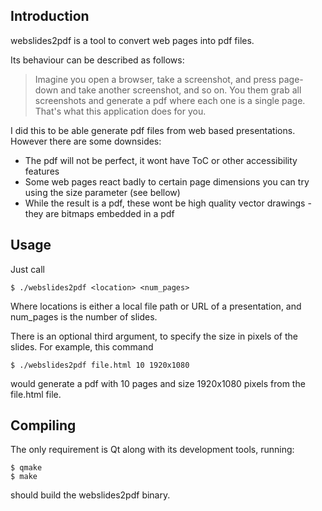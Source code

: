 
## Introduction

webslides2pdf is a tool to convert web pages into pdf files.

Its behaviour can be described as follows:

> Imagine you open a browser, take a screenshot, and press page-down
> and take another screenshot, and so on.
> You them grab all screenshots and generate a pdf where each
> one is a single page.
> That's what this application does for you.

I did this to be able generate pdf files from web based presentations.
However there are some downsides:

+ The pdf will not be perfect, it wont have ToC or other accessibility features
+ Some web pages react badly to certain page dimensions you can try using the size parameter (see bellow)
+ While the result is a pdf, these wont be high quality vector drawings - they are bitmaps embedded in a pdf

## Usage

Just call
    
    $ ./webslides2pdf <location> <num_pages>

Where locations is either a local file path or URL of a presentation,
and num_pages is the number of slides.

There is an optional third argument, to specify the size in pixels of the
slides. For example, this command

    $ ./webslides2pdf file.html 10 1920x1080


would generate a pdf with 10 pages and size 1920x1080 pixels
from the file.html file.


## Compiling

The only requirement is Qt along with its development tools,
running:

    $ qmake
    $ make 

should build the webslides2pdf binary.




